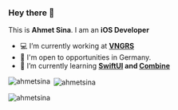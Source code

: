 ### Hey there 👋
This is **Ahmet Sina**. I am an **iOS Developer**
- 💻 I’m currently working at **[VNGRS](https://dev.vngrs.com)**
- 🔎 I'm open to opportunities in Germany.
- 🌱 I’m currently learning **[SwiftUI](https://developer.apple.com/documentation/swiftui) and [Combine](https://developer.apple.com/documentation/combine)**

<p><img align="left" src="https://github-readme-stats.vercel.app/api/top-langs?username=ahmetsina&show_icons=true&locale=en&layout=compact" alt="ahmetsina" /></p>

<p>&nbsp;<img align="center" src="https://github-readme-stats.vercel.app/api?username=ahmetsina&show_icons=true&locale=en" alt="ahmetsina" /></p>

<p><img align="center" src="https://github-readme-streak-stats.herokuapp.com/?user=ahmetsina&" alt="ahmetsina" /></p>
